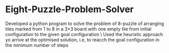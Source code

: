 # Eight-Puzzle-Problem-Solver

Developed a python program to solve the problem of 8-puzzle of arranging tiles  marked  from  1  to  8  in  a  3×3  board  with  one  empty  tile  from  initial configuration  to the given  goal  configuration 
\\
Used the heuristic approach yo arrive at the optimised solution, i.e, to reacch the goal configuration in the minimum number of steps
